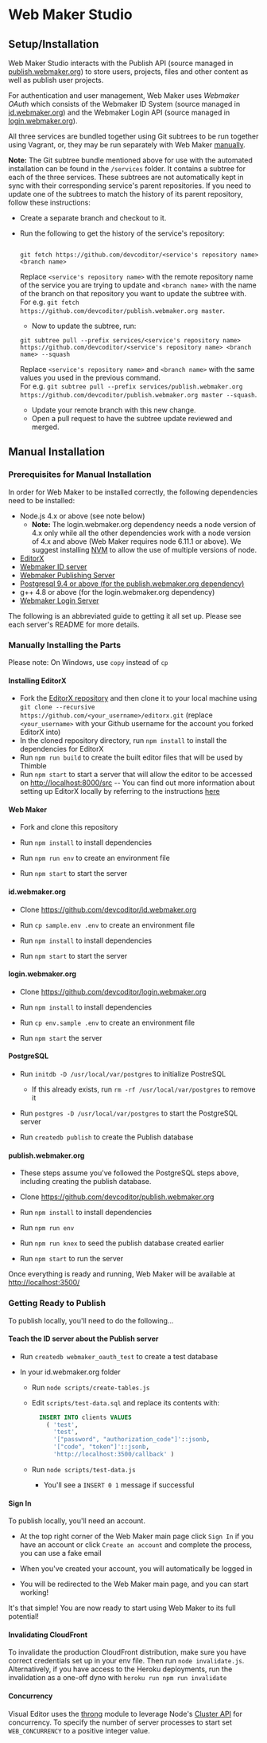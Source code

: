 # Web Maker Studio

## Setup/Installation

Web Maker Studio interacts with the Publish API (source managed in [publish.webmaker.org](https://github.com/devcoditor/publish.webmaker.org)) to store users, projects, files and other content as well as publish user projects.

For authentication and user management, Web Maker uses *Webmaker OAuth* which consists of the Webmaker ID System (source managed in [id.webmaker.org](https://github.com/devcoditor/id.webmaker.org)) and the Webmaker Login API (source managed in [login.webmaker.org](https://github.com/devcoditor/login.webmaker.org)).

All three services are bundled together using Git subtrees to be run together using Vagrant, or, they may be run separately with Web Maker [manually](#manual-installation).

**Note:** The Git subtree bundle mentioned above for use with the automated installation can be found in the `/services` folder. It contains a subtree for each of the three services. These subtrees are not automatically kept in sync with their corresponding service's parent repositories. If you need to update one of the subtrees to match the history of its parent repository, follow these instructions:

- Create a separate branch and checkout to it.
  
- Run the following to get the history of the service's repository:

  ```

  git fetch https://github.com/devcoditor/<service's repository name> <branch name>
  ```

  Replace `<service's repository name>` with the remote repository name of the service you are trying to update and `<branch name>` with the name of the branch on that repository you want to update the subtree with.<br>
  For e.g. `git fetch https://github.com/devcoditor/publish.webmaker.org master`.
  - Now to update the subtree, run:

  ```
  git subtree pull --prefix services/<service's repository name> https://github.com/devcoditor/<service's repository name> <branch name> --squash
  ```

  Replace `<service's repository name>` and `<branch name>` with the same values you used in the previous command.<br>
  For e.g. `git subtree pull --prefix services/publish.webmaker.org https://github.com/devcoditor/publish.webmaker.org master --squash`.
  - Update your remote branch with this new change.
  - Open a pull request to have the subtree update reviewed and merged.

## Manual Installation

### Prerequisites for Manual Installation

In order for Web Maker to be installed correctly, the following dependencies need to be installed:

- Node.js 4.x or above (see note below)
  - **Note:** The login.webmaker.org dependency needs a node version of 4.x only while all the other dependencies work with a node version of 4.x and above (Web Maker requires node 6.11.1 or above). We suggest installing [NVM](https://github.com/creationix/nvm) to allow the use of multiple versions of node.
- [EditorX](#installing-editorx)
- [Webmaker ID server](#idwebmakerorg)
- [Webmaker Publishing Server](#publishwebmakerorg)
- [Postgresql 9.4 or above (for the publish.webmaker.org dependency)](#postgresql)
- g++ 4.8 or above (for the login.webmaker.org dependency)
- [Webmaker Login Server](#loginwebmakerorg)

The following is an abbreviated guide to getting it all set up. Please see each server's README for more details.

### Manually Installing the Parts

Please note: On Windows, use ``copy`` instead of ``cp``

#### Installing EditorX

- Fork the [EditorX repository](https://github.com/devcoditor/editorx) and then clone it to your local machine using `git clone --recursive https://github.com/<your_username>/editorx.git` (replace `<your_username>` with your Github username for the account you forked EditorX into)
- In the cloned repository directory, run `npm install` to install the dependencies for EditorX
- Run `npm run build` to create the built editor files that will be used by Thimble
- Run `npm start` to start a server that will allow the editor to be accessed on [http://localhost:8000/src](http://localhost:8000/src)
 -- You can find out more information about setting up EditorX locally by referring to the instructions [here](https://github.com/devcoditor/editorx#how-to-setup-editorx-in-your-local-machine)

#### Web Maker

- Fork and clone this repository

- Run ``npm install`` to install dependencies

- Run ``npm run env`` to create an environment file

- Run ``npm start`` to start the server

#### id.webmaker.org

- Clone <https://github.com/devcoditor/id.webmaker.org>

- Run ``cp sample.env .env`` to create an environment file
- Run ``npm install`` to install dependencies
- Run ``npm start`` to start the server

#### login.webmaker.org

- Clone <https://github.com/devcoditor/login.webmaker.org>

- Run ``npm install`` to install dependencies
- Run ``cp env.sample .env`` to create an environment file
- Run ``npm start`` the server

#### PostgreSQL

- Run ``initdb -D /usr/local/var/postgres`` to initialize PostreSQL
  - If this already exists, run ``rm -rf /usr/local/var/postgres`` to remove it

- Run ``postgres -D /usr/local/var/postgres`` to start the PostgreSQL server
- Run ``createdb publish`` to create the Publish database

#### publish.webmaker.org

- These steps assume you've followed the PostgreSQL steps above, including creating the publish database.

- Clone <https://github.com/devcoditor/publish.webmaker.org>
- Run ``npm install`` to install dependencies
- Run ``npm run env``
- Run ``npm run knex`` to seed the publish database created earlier
- Run ``npm start`` to run the server

Once everything is ready and running, Web Maker will be available at [http://localhost:3500/](http://localhost:3500/)

### Getting Ready to Publish

To publish locally, you'll need to do the following...

#### Teach the ID server about the Publish server

- Run ``createdb webmaker_oauth_test`` to create a test database

- In your id.webmaker.org folder
  - Run ``node scripts/create-tables.js``
  - Edit ``scripts/test-data.sql`` and replace its contents with:

      ```sql
        INSERT INTO clients VALUES
          ( 'test',
            'test',
            '["password", "authorization_code"]'::jsonb,
            '["code", "token"]'::jsonb,
            'http://localhost:3500/callback' )
      ```

  - Run ``node scripts/test-data.js``
    - You'll see a ``INSERT 0 1`` message if successful

#### Sign In

To publish locally, you'll need an account.

- At the top right corner of the Web Maker main page click ``Sign In`` if you have an account or click ``Create an account`` and complete the process, you can use a fake email

- When you've created your account, you will automatically be logged in

- You will be redirected to the Web Maker main page, and you can start working!

It's that simple! You are now ready to start using Web Maker to its full potential!

#### Invalidating CloudFront

To invalidate the production CloudFront distribution, make sure you have correct credentials set up in your env file. Then run `node invalidate.js`. Alternatively, if you have access to the Heroku deployments, run the invalidation as a one-off dyno with `heroku run npm run invalidate`

#### Concurrency

Visual Editor uses the [throng](https://www.npmjs.com/package/throng) module to leverage Node's [Cluster API](https://nodejs.org/api/cluster.html) for concurrency. To specify the number of server processes to start set `WEB_CONCURRENCY` to a positive integer value.
